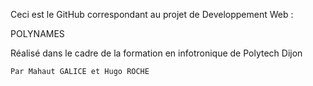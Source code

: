 Ceci est le GitHub correspondant au projet de Developpement Web :

POLYNAMES

Réalisé dans le cadre de la formation en infotronique de Polytech Dijon

	Par Mahaut GALICE et Hugo ROCHE
